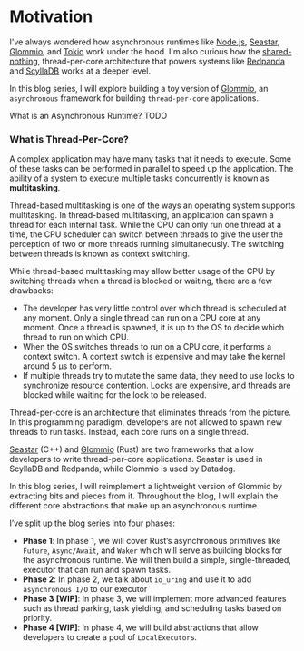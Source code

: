 # Motivation

I've always wondered how asynchronous runtimes like [Node.js](https://nodejs.org/en/about), [Seastar](https://seastar.io/), [Glommio](https://docs.rs/glommio/latest/glommio/), and [Tokio](https://tokio.rs/) work under the hood. I'm also curious how the [shared-nothing](https://seastar.io/shared-nothing/#:~:text=The%20Seastar%20Model%3A%20Shared%2Dnothing&text=Seastar%20runs%20one%20application%20thread,cores%20must%20be%20handled%20explicitly.), thread-per-core architecture that powers systems like [Redpanda](https://redpanda.com/) and [ScyllaDB](https://www.scylladb.com/) works at a deeper level.

In this blog series, I will explore building a toy version of [Glommio](https://docs.rs/glommio/latest/glommio/), an `asynchronous` framework for building `thread-per-core` applications.

What is an Asynchronous Runtime? TODO

### What is Thread-Per-Core?

A complex application may have many tasks that it needs to execute. Some of these tasks can be performed in parallel to speed up the application. The ability of a system to execute multiple tasks concurrently is known as **multitasking**.

Thread-based multitasking is one of the ways an operating system supports multitasking. In thread-based multitasking, an application can spawn a thread for each internal task. While the CPU can only run one thread at a time, the CPU scheduler can switch between threads to give the user the perception of two or more threads running simultaneously. The switching between threads is known as context switching. 

While thread-based multitasking may allow better usage of the CPU by switching threads when a thread is blocked or waiting, there are a few drawbacks:

- The developer has very little control over which thread is scheduled at any moment. Only a single thread can run on a CPU core at any moment. Once a thread is spawned, it is up to the OS to decide which thread to run on which CPU.
- When the OS switches threads to run on a CPU core, it performs a context switch. A context switch is expensive and may take the kernel around 5 μs to perform.
- If multiple threads try to mutate the same data, they need to use locks to synchronize resource contention. Locks are expensive, and threads are blocked while waiting for the lock to be released.

Thread-per-core is an architecture that eliminates threads from the picture. In this programming paradigm, developers are not allowed to spawn new threads to run tasks. Instead, each core runs on a single thread.

[Seastar](https://seastar.io/) (C++) and [Glommio](https://docs.rs/glommio/latest/glommio/) (Rust) are two frameworks that allow developers to write thread-per-core applications. Seastar is used in ScyllaDB and Redpanda, while Glommio is used by Datadog.

In this blog series, I will reimplement a lightweight version of Glommio by extracting bits and pieces from it. Throughout the blog, I will explain the different core abstractions that make up an asynchronous runtime.

I’ve split up the blog series into four phases:

- **Phase 1**: In phase 1, we will cover Rust’s asynchronous primitives like `Future`, `Async/Await`, and `Waker` which will serve as building blocks for the asynchronous runtime. We will then build a simple, single-threaded, executor that can run and spawn tasks.
- **Phase 2**: In phase 2, we talk about `io_uring` and use it to add `asynchronous I/O` to our executor
- **Phase 3** **[WIP]**: In phase 3, we will implement more advanced features such as thread parking, task yielding, and scheduling tasks based on priority.
- **Phase 4 [WIP]**: In phase 4, we will build abstractions that allow developers to create a pool of `LocalExecutor`s.
